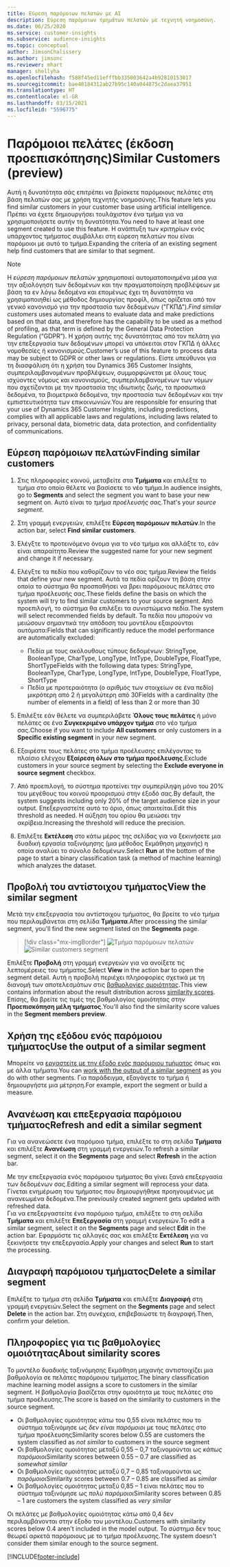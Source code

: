 ```yaml
---
title: Εύρεση παρόμοιων πελατών με AI
description: Εύρεση παρόμοιων τμημάτων πελατών με τεχνητή νοημοσύνη.
ms.date: 06/25/2020
ms.service: customer-insights
ms.subservice: audience-insights
ms.topic: conceptual
author: JimsonChalissery
ms.author: jimsonc
ms.reviewer: mhart
manager: shellyha
ms.openlocfilehash: f588f45ed11efffbb335003642a4b92810153017
ms.sourcegitcommit: bae40184312ab27b95c140a044875c2daea37951
ms.translationtype: HT
ms.contentlocale: el-GR
ms.lasthandoff: 03/15/2021
ms.locfileid: "5596775"
---
```

# <a name="similar-customers-preview"></a><span data-ttu-id="804ce-103">Παρόμοιοι πελάτες (έκδοση προεπισκόπησης)</span><span class="sxs-lookup"><span data-stu-id="804ce-103">Similar Customers (preview)</span></span>

<span data-ttu-id="804ce-104">Αυτή η δυνατότητα σάς επιτρέπει να βρίσκετε παρόμοιους πελάτες στη βάση πελατών σας με χρήση τεχνητής νοημοσύνης.</span><span class="sxs-lookup"><span data-stu-id="804ce-104">This feature lets you find similar customers in your customer base using artificial intelligence.</span></span> <span data-ttu-id="804ce-105">Πρέπει να έχετε δημιουργήσει τουλάχιστον ένα τμήμα για να χρησιμοποιήσετε αυτήν τη δυνατότητα.</span><span class="sxs-lookup"><span data-stu-id="804ce-105">You need to have at least one segment created to use this feature.</span></span> <span data-ttu-id="804ce-106">Η ανάπτυξη των κριτηρίων ενός υπάρχοντος τμήματος συμβάλλει στη εύρεση πελατών που είναι παρόμοιοι με αυτό το τμήμα.</span><span class="sxs-lookup"><span data-stu-id="804ce-106">Expanding the criteria of an existing segment help find customers that are similar to that segment.</span></span>

> [!NOTE]
> <span data-ttu-id="804ce-107">Η *εύρεση παρόμοιων πελατών* χρησιμοποιεί αυτοματοποιημένα μέσα για την αξιολόγηση των δεδομένων και την πραγματοποίηση προβλέψεων με βάση τα εν λόγω δεδομένα και επομένως έχει τη δυνατότητα να χρησιμοποιηθεί ως μέθοδος δημιουργίας προφίλ, όπως ορίζεται από τον γενικό κανονισμό για την προστασία των δεδομένων ("ΓΚΠΔ").</span><span class="sxs-lookup"><span data-stu-id="804ce-107">*Find similar customers* uses automated means to evaluate data and make predictions based on that data, and therefore has the capability to be used as a method of profiling, as that term is defined by the General Data Protection Regulation (“GDPR”).</span></span> <span data-ttu-id="804ce-108">Η χρήση αυτής της δυνατότητας από τον πελάτη για την επεξεργασία των δεδομένων μπορεί να υπόκειται στον ΓΚΠΔ ή άλλες νομοθεσίες ή κανονισμούς.</span><span class="sxs-lookup"><span data-stu-id="804ce-108">Customer’s use of this feature to process data may be subject to GDPR or other laws or regulations.</span></span> <span data-ttu-id="804ce-109">Είστε υπεύθυνοι για τη διασφάλιση ότι η χρήση του Dynamics 365 Customer Insights, συμπεριλαμβανομένων προβλέψεων, συμμορφώνεται με όλους τους ισχύοντες νόμους και κανονισμούς, συμπεριλαμβανομένων των νόμων που σχετίζονται με την προστασία της ιδιωτικής ζωής, τα προσωπικά δεδομένα, τα βιομετρικά δεδομένα, την προστασία των δεδομένων και την εμπιστευτικότητα των επικοινωνιών.</span><span class="sxs-lookup"><span data-stu-id="804ce-109">You are responsible for ensuring that your use of Dynamics 365 Customer Insights, including predictions, complies with all applicable laws and regulations, including laws related to privacy, personal data, biometric data, data protection, and confidentiality of communications.</span></span>

## <a name="finding-similar-customers"></a><span data-ttu-id="804ce-110">Εύρεση παρόμοιων πελατών</span><span class="sxs-lookup"><span data-stu-id="804ce-110">Finding similar customers</span></span>

1. <span data-ttu-id="804ce-111">Στις πληροφορίες κοινού, μεταβείτε στα **Τμήματα** και επιλέξτε το τμήμα στο οποίο θέλετε να βασίσετε το νέο τμήμα.</span><span class="sxs-lookup"><span data-stu-id="804ce-111">In audience insights, go to **Segments** and select the segment you want to base your new segment on.</span></span> <span data-ttu-id="804ce-112">Αυτό είναι το *τμήμα προέλευσής* σας.</span><span class="sxs-lookup"><span data-stu-id="804ce-112">That's your *source segment*.</span></span>

1. <span data-ttu-id="804ce-113">Στη γραμμή ενεργειών, επιλέξτε **Εύρεση παρόμοιων πελατών**.</span><span class="sxs-lookup"><span data-stu-id="804ce-113">In the action bar, select **Find similar customers**.</span></span>

1. <span data-ttu-id="804ce-114">Ελέγξτε το προτεινόμενο όνομα για το νέο τμήμα και αλλάξτε το, εάν είναι απαραίτητο.</span><span class="sxs-lookup"><span data-stu-id="804ce-114">Review the suggested name for your new segment and change it if necessary.</span></span>

1. <span data-ttu-id="804ce-115">Ελέγξτε τα πεδία που καθορίζουν το νέο σας τμήμα.</span><span class="sxs-lookup"><span data-stu-id="804ce-115">Review the fields that define your new segment.</span></span> <span data-ttu-id="804ce-116">Αυτά τα πεδία ορίζουν τη βάση στην οποία το σύστημα θα προσπαθήσει να βρει παρόμοιους πελάτες στο τμήμα προέλευσής σας.</span><span class="sxs-lookup"><span data-stu-id="804ce-116">These fields define the basis on which the system will try to find similar customers to your source segment.</span></span> <span data-ttu-id="804ce-117">Από προεπιλογή, το σύστημα θα επιλέξει τα συνιστώμενα πεδία.</span><span class="sxs-lookup"><span data-stu-id="804ce-117">The system will select recommended fields by default.</span></span>
  <span data-ttu-id="804ce-118">Τα πεδία που μπορούν να μειώσουν σημαντικά την απόδοση του μοντέλου εξαιρούνται αυτόματα:</span><span class="sxs-lookup"><span data-stu-id="804ce-118">Fields that can significantly reduce the model performance are automatically excluded:</span></span>
  
   - <span data-ttu-id="804ce-119">Πεδία με τους ακόλουθους τύπους δεδομένων: StringType, BooleanType, CharType, LongType, IntType, DoubleType, FloatType, ShortType</span><span class="sxs-lookup"><span data-stu-id="804ce-119">Fields with the following data types: StringType, BooleanType, CharType, LongType, IntType, DoubleType, FloatType, ShortType</span></span>
   - <span data-ttu-id="804ce-120">Πεδία με προτεραιότητα (ο αριθμός των στοιχείων σε ένα πεδίο) μικρότερη από 2 ή μεγαλύτερη από 30</span><span class="sxs-lookup"><span data-stu-id="804ce-120">Fields with a cardinality (the number of elements in a field) of less than 2 or more than 30</span></span>

1. <span data-ttu-id="804ce-121">Επιλέξτε εάν θέλετε να συμπεριλάβετε **Όλους τους πελάτες** ή μόνο πελάτες σε ένα **Συγκεκριμένο υπάρχον τμήμα** στο νέο τμήμα σας.</span><span class="sxs-lookup"><span data-stu-id="804ce-121">Choose if you want to include **All customers** or only customers in a **Specific existing segment** in your new segment.</span></span>

1. <span data-ttu-id="804ce-122">Εξαιρέστε τους πελάτες στο τμήμα προέλευσης επιλέγοντας το πλαίσιο ελέγχου **Εξαίρεση όλων στο τμήμα προέλευσης**.</span><span class="sxs-lookup"><span data-stu-id="804ce-122">Exclude customers in your source segment by selecting the **Exclude everyone in source segment** checkbox.</span></span>

1. <span data-ttu-id="804ce-123">Από προεπιλογή, το σύστημα προτείνει την συμπερίληψη μόνο του 20% του μεγέθους του κοινού προορισμού στην έξοδό σας.</span><span class="sxs-lookup"><span data-stu-id="804ce-123">By default, the system suggests including only 20% of the target audience size in your output.</span></span> <span data-ttu-id="804ce-124">Επεξεργαστείτε αυτό το όριο, όπως απαιτείται.</span><span class="sxs-lookup"><span data-stu-id="804ce-124">Edit this threshold as needed.</span></span> <span data-ttu-id="804ce-125">Η αύξηση του ορίου θα μειώσει την ακρίβεια.</span><span class="sxs-lookup"><span data-stu-id="804ce-125">Increasing the threshold will reduce the precision.</span></span>

1. <span data-ttu-id="804ce-126">Επιλέξτε **Εκτέλεση** στο κάτω μέρος της σελίδας για να ξεκινήσετε μια δυαδική εργασία ταξινόμησης (μια μέθοδος Εκμάθηση μηχανής) η οποία αναλύει το σύνολο δεδομένων.</span><span class="sxs-lookup"><span data-stu-id="804ce-126">Select **Run** at the bottom of the page to start a binary classification task (a method of machine learning) which analyzes the dataset.</span></span>

## <a name="view-the-similar-segment"></a><span data-ttu-id="804ce-127">Προβολή του αντίστοιχου τμήματος</span><span class="sxs-lookup"><span data-stu-id="804ce-127">View the similar segment</span></span>

<span data-ttu-id="804ce-128">Μετά την επεξεργασία του αντίστοιχου τμήματος, θα βρείτε το νέο τμήμα που περιλαμβάνεται στη σελίδα **Τμήματα**.</span><span class="sxs-lookup"><span data-stu-id="804ce-128">After processing the similar segment, you'll find the new segment listed on the **Segments** page.</span></span>

> [!div class="mx-imgBorder"]
> <span data-ttu-id="804ce-129">![Τμήμα παρόμοιων πελατών](media/expanded-segment.png "Τμήμα παρόμοιων πελατών")</span><span class="sxs-lookup"><span data-stu-id="804ce-129">![Similar customers segment](media/expanded-segment.png "Similar customers segment")</span></span>

<span data-ttu-id="804ce-130">Επιλέξτε **Προβολή** στη γραμμή ενεργειών για να ανοίξετε τις λεπτομέρειες του τμήματος.</span><span class="sxs-lookup"><span data-stu-id="804ce-130">Select **View** in the action bar to open the segment detail.</span></span> <span data-ttu-id="804ce-131">Αυτή η προβολή περιέχει πληροφορίες σχετικά με τη διανομή των αποτελεσμάτων στις [βαθμολογίες ομοιότητας](#about-similarity-scores).</span><span class="sxs-lookup"><span data-stu-id="804ce-131">This view contains information about the result distribution across [similarity scores](#about-similarity-scores).</span></span> <span data-ttu-id="804ce-132">Επίσης, θα βρείτε τις τιμές της βαθμολογίας ομοιότητας στην **Προεπισκόπηση μέλη τμήματος**.</span><span class="sxs-lookup"><span data-stu-id="804ce-132">You'll also find the similarity score values in the **Segment members preview**.</span></span>

## <a name="use-the-output-of-a-similar-segment"></a><span data-ttu-id="804ce-133">Χρήση της εξόδου ενός παρόμοιου τμήματος</span><span class="sxs-lookup"><span data-stu-id="804ce-133">Use the output of a similar segment</span></span>

<span data-ttu-id="804ce-134">Μπορείτε να [εργαστείτε με την έξοδο ενός παρόμοιου τμήματος](segments.md) όπως και με άλλα τμήματα.</span><span class="sxs-lookup"><span data-stu-id="804ce-134">You can [work with the output of a similar segment](segments.md) as you do with other segments.</span></span> <span data-ttu-id="804ce-135">Για παράδειγμα, εξαγάγετε το τμήμα ή δημιουργήστε μια μέτρηση.</span><span class="sxs-lookup"><span data-stu-id="804ce-135">For example, export the segment or build a measure.</span></span>

## <a name="refresh-and-edit-a-similar-segment"></a><span data-ttu-id="804ce-136">Ανανέωση και επεξεργασία παρόμοιου τμήματος</span><span class="sxs-lookup"><span data-stu-id="804ce-136">Refresh and edit a similar segment</span></span>

<span data-ttu-id="804ce-137">Για να ανανεώσετε ένα παρόμοιο τμήμα, επιλέξτε το στη σελίδα **Τμήματα** και επιλέξτε **Ανανέωση** στη γραμμή ενεργειών.</span><span class="sxs-lookup"><span data-stu-id="804ce-137">To refresh a similar segment, select it on the **Segments** page and select **Refresh** in the action bar.</span></span>

<span data-ttu-id="804ce-138">Με την επεξεργασία ενός παρόμοιου τμήματος θα γίνει ξανά επεξεργασία των δεδομένων σας.</span><span class="sxs-lookup"><span data-stu-id="804ce-138">Editing a similar segment will reprocess your data.</span></span> <span data-ttu-id="804ce-139">Γίνεται ενημέρωση του τμήματος που δημιουργήθηκε προηγουμένως με ανανεωμένα δεδομένα.</span><span class="sxs-lookup"><span data-stu-id="804ce-139">The previously created segment gets updated with refreshed data.</span></span>    
<span data-ttu-id="804ce-140">Για να επεξεργαστείτε ένα παρόμοιο τμήμα, επιλέξτε το στη σελίδα **Τμήματα** και επιλέξτε **Επεξεργασία** στη γραμμή ενεργειών.</span><span class="sxs-lookup"><span data-stu-id="804ce-140">To edit a similar segment, select it on the **Segments** page and select **Edit** in the action bar.</span></span> <span data-ttu-id="804ce-141">Εφαρμόστε τις αλλαγές σας και επιλέξτε **Εκτέλεση** για να ξεκινήσετε την επεξεργασία.</span><span class="sxs-lookup"><span data-stu-id="804ce-141">Apply your changes and select **Run** to start the processing.</span></span>

## <a name="delete-a-similar-segment"></a><span data-ttu-id="804ce-142">Διαγραφή παρόμοιου τμήματος</span><span class="sxs-lookup"><span data-stu-id="804ce-142">Delete a similar segment</span></span>

<span data-ttu-id="804ce-143">Επιλέξτε το τμήμα στη σελίδα **Τμήματα** και επιλέξτε **Διαγραφή** στη γραμμή ενεργειών.</span><span class="sxs-lookup"><span data-stu-id="804ce-143">Select the segment on the **Segments** page and select **Delete** in the action bar.</span></span> <span data-ttu-id="804ce-144">Στη συνέχεια, επιβεβαιώστε τη διαγραφή.</span><span class="sxs-lookup"><span data-stu-id="804ce-144">Then, confirm your deletion.</span></span>

## <a name="about-similarity-scores"></a><span data-ttu-id="804ce-145">Πληροφορίες για τις βαθμολογίες ομοιότητας</span><span class="sxs-lookup"><span data-stu-id="804ce-145">About similarity scores</span></span>

<span data-ttu-id="804ce-146">Το μοντέλο δυαδικής ταξινόμησης Εκμάθηση μηχανής αντιστοιχίζει μια βαθμολογία σε πελάτες παρόμοιου τμήματος.</span><span class="sxs-lookup"><span data-stu-id="804ce-146">The binary classification machine learning model assigns a score to customers in the similar segment.</span></span> <span data-ttu-id="804ce-147">Η βαθμολογία βασίζεται στην ομοιότητα με τους πελάτες στο τμήμα προέλευσης.</span><span class="sxs-lookup"><span data-stu-id="804ce-147">The score is based on the similarity to customers in the source segment.</span></span>

- <span data-ttu-id="804ce-148">Οι βαθμολογίες ομοιότητας κάτω του 0,55 είναι πελάτες που το σύστημα ταξινόμησε ως *δεν είναι παρόμοιοι* με τους πελάτες στο τμήμα προέλευσης</span><span class="sxs-lookup"><span data-stu-id="804ce-148">Similarity scores below 0.55 are customers the system classified as *not similar* to customers in the source segment</span></span>
- <span data-ttu-id="804ce-149">Οι βαθμολογίες ομοιότητας μεταξύ 0,55 – 0,7 ταξινομούνται ως *κάπως παρόμοιοι*</span><span class="sxs-lookup"><span data-stu-id="804ce-149">Similarity scores between 0.55 – 0.7 are classified as *somewhat similar*</span></span>
- <span data-ttu-id="804ce-150">Οι βαθμολογίες ομοιότητας μεταξύ 0,7 – 0,85 ταξινομούνται ως *παρόμοιοι*</span><span class="sxs-lookup"><span data-stu-id="804ce-150">Similarity scores between 0.7 – 0.85 are classified as *similar*</span></span>
- <span data-ttu-id="804ce-151">Οι βαθμολογίες ομοιότητας μεταξύ 0,85 – 1 είναι πελάτες που το σύστημα ταξινόμησε ως *πολύ παρόμοιοι*</span><span class="sxs-lookup"><span data-stu-id="804ce-151">Similarity scores between 0.85 – 1 are customers the system classified as *very similar*</span></span>

<span data-ttu-id="804ce-152">Οι πελάτες με βαθμολογίες ομοιότητας κάτω από 0,4 δεν περιλαμβάνονται στην έξοδο του μοντέλου.</span><span class="sxs-lookup"><span data-stu-id="804ce-152">Customers with similarity scores below 0.4 aren't included in the model output.</span></span> <span data-ttu-id="804ce-153">Το σύστημα δεν τους θεωρεί αρκετά παρόμοιους με το τμήμα προέλευσης.</span><span class="sxs-lookup"><span data-stu-id="804ce-153">The system doesn't consider them similar enough to the source segment.</span></span>


[!INCLUDE[footer-include](../includes/footer-banner.md)]